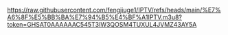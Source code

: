 https://raw.githubusercontent.com/fengjiuge1/IPTV/refs/heads/main/%E7%A6%8F%E5%BB%BA%E7%94%B5%E4%BF%A1IPTV.m3u8?token=GHSAT0AAAAAAC545T3IW3QOSM4TUXUL4JVMZ43AY5A
